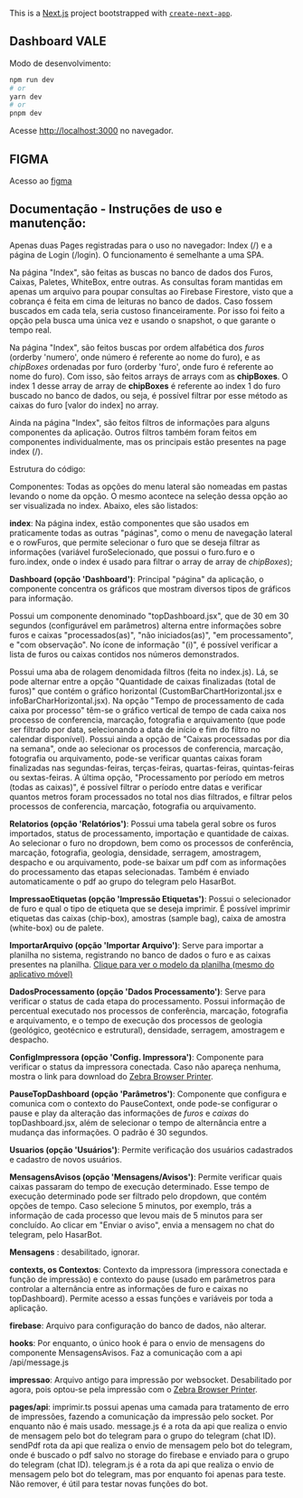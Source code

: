 This is a [Next.js](https://nextjs.org/) project bootstrapped with [`create-next-app`](https://github.com/vercel/next.js/tree/canary/packages/create-next-app).

## Dashboard VALE

Modo de desenvolvimento:

```bash
npm run dev
# or
yarn dev
# or
pnpm dev
```

Acesse [http://localhost:3000](http://localhost:3000) no navegador.

## FIGMA

Acesso ao [figma](https://www.figma.com/file/akb9vQu9u5KiPGZHzR6kUI/Tablet%2FWEB---HSD?type=design&node-id=53-2&mode=design&t=VUxVzj41KPM4hlFF-0)

## Documentação - Instruções de uso e manutenção:

Apenas duas Pages registradas para o uso no navegador: Index (/) e a página de Login (/login). O funcionamento é semelhante a uma SPA.

Na página "Index", são feitas as buscas no banco de dados dos Furos, Caixas, Paletes, WhiteBox, entre outras. As consultas foram mantidas em apenas um arquivo para poupar consultas ao Firebase Firestore, visto que a cobrança é feita em cima de leituras no banco de dados. Caso fossem buscados em cada tela, seria custoso financeiramente. Por isso foi feito a opção pela busca uma única vez e usando o snapshot, o que garante o tempo real.

Na página "Index", são feitos buscas por ordem alfabética dos *furos* (orderby 'numero', onde número é referente ao nome do furo), e as *chipBoxes* ordenadas por furo (orderby 'furo', onde furo é referente ao nome do furo). Com isso, são feitos arrays de arrays com as **chipBoxes**. O index 1 desse array de array de **chipBoxes** é referente ao index 1 do furo buscado no banco de dados, ou seja, é possível filtrar por esse método as caixas do furo [valor do index] no array.

Ainda na página "Index", são feitos filtros de informações para alguns componentes da aplicação. Outros filtros também foram feitos em componentes individualmente, mas os principais estão presentes na page index (/).

Estrutura do código:

Componentes: Todas as opções do menu lateral são nomeadas em pastas levando o nome da opção. O mesmo acontece na seleção dessa opção ao ser visualizada no index. Abaixo, eles são listados:

**index**:  Na página index, estão componentes que são usados em praticamente todas as outras "páginas", como o menu de navegação lateral e o rowFuros, que permite selecionar o furo que se deseja filtrar as informações (variável furoSelecionado, que possui o furo.furo e o furo.index, onde o index é usado para filtrar o array de array de *chipBoxes*);

**Dashboard (opção 'Dashboard')**: Principal "página" da aplicação, o componente concentra os gráficos que mostram diversos tipos de gráficos para informação. 

Possui um componente denominado "topDashboard.jsx", que de 30 em 30 segundos (configurável em parâmetros) alterna entre informações sobre furos e caixas "processados(as)", "não iniciados(as)", "em processamento", e "com observação". No ícone de informação "(i)", é possível verificar a lista de furos ou caixas contidos nos números demonstrados.

Possui uma aba de rolagem denomidada filtros (feita no index.js). Lá, se pode alternar entre a opção "Quantidade de caixas finalizadas (total de furos)" que contém o gráfico horizontal (CustomBarChartHorizontal.jsx e infoBarCharHorizontal.jsx).  Na opção "Tempo de processamento de cada caixa por processo" têm-se o gráfico vertical de tempo de cada caixa nos processo de conferencia, marcação, fotografia e arquivamento (que pode ser filtrado por data, selecionando a data de início e fim do filtro no calendar disponível).  Possui ainda a opção de "Caixas processadas por dia na semana", onde ao selecionar os processos de conferencia, marcação, fotografia ou arquivamento, pode-se verificar quantas caixas foram finalizadas nas segundas-feiras, terças-feiras, quartas-feiras, quintas-feiras ou sextas-feiras.  A última opção, "Processamento por período em metros (todas as caixas)", é possível filtrar o período entre datas e verificar quantos metros foram processados no total nos dias filtrados, e filtrar pelos processos de conferencia, marcação, fotografia ou arquivamento.

**Relatorios (opção 'Relatórios')**: Possui uma tabela geral sobre os furos importados, status de processamento, importação e quantidade de caixas. Ao selecionar o furo no dropdown, bem como os processos de conferência, marcação, fotografia, geologia, densidade, serragem, amostragem, despacho e ou arquivamento, pode-se baixar um pdf com as informações do processamento das etapas selecionadas. Também é enviado automaticamente o pdf ao grupo do telegram pelo HasarBot.

**ImpressaoEtiquetas (opção 'Impressão Etiquetas')**: Possui o selecionador de furo e qual o tipo de etiqueta que se deseja imprimir. É possível imprimir etiquetas das caixas (chip-box), amostras (sample bag), caixa de amostra (white-box) ou de palete.

**ImportarArquivo (opção 'Importar Arquivo')**: Serve para importar a planilha no sistema, registrando no banco de dados o furo e as caixas presentes na planilha. [Clique para ver o modelo da planilha (mesmo do aplicativo móvel) ](https://docs.google.com/spreadsheets/d/1rjqskL95KTCrcfsyAMugl08d7Npfgxsu/edit?usp=sharing&ouid=104652659696758900846&rtpof=true&sd=true)

**DadosProcessamento (opção 'Dados Processamento')**: Serve para verificar o status de cada etapa do processamento. Possui informação de percentual executado nos processos de conferência, marcação, fotografia e arquivamento, e o tempo de execução dos processos de geologia (geológico, geotécnico e estrutural), densidade, serragem, amostragem e despacho.

**ConfigImpressora (opção 'Config. Impressora')**: Componente para verificar o status da impressora conectada. Caso não apareça nenhuma, mostra o link para download do [Zebra Browser Printer](https://www.zebra.com/content/dam/zebra_new_ia/en-us/solutions-verticals/product/Software/Printer%20Software/Link-OS/browser-print/zebra-browser-print-windows-v132489.exe).

**PauseTopDashboard (opção 'Parâmetros')**: Componente que configura e comunica com o contexto do PauseContext, onde pode-se configurar o pause e play da alteração das informações de *furos* e *caixas* do topDashboard.jsx, além de selecionar o tempo de alternância entre a mudança das informações. O padrão é 30 segundos. 

**Usuarios (opção 'Usuários')**: Permite verificação dos usuários cadastrados e cadastro de novos usuários.

**MensagensAvisos (opção 'Mensagens/Avisos')**: Permite verificar quais caixas passaram do tempo de execução determinado. Esse tempo de execução determinado pode ser filtrado pelo dropdown, que contém opções de tempo. Caso selecione 5 minutos, por exemplo, trás a informação de cada processo que levou mais de 5 minutos para ser concluído. Ao clicar em "Enviar o aviso", envia a mensagem no chat do telegram, pelo HasarBot.

**Mensagens** : desabilitado, ignorar.

**contexts, os Contextos**: Contexto da impressora (impressora conectada e função de impressão) e contexto do pause (usado em parâmetros para controlar a alternância entre as informações de furo e caixas no topDashboard). Permite acesso a essas funções e variáveis por toda a aplicação.

**firebase**: Arquivo para configuração do banco de dados, não alterar.

**hooks**: Por enquanto, o único hook é para o envio de mensagens do componente MensagensAvisos. Faz a comunicação com a api /api/message.js

**impressao**: Arquivo antigo para impressão por websocket. Desabilitado por agora, pois optou-se pela impressão com o [Zebra Browser Printer](https://www.zebra.com/content/dam/zebra_new_ia/en-us/solutions-verticals/product/Software/Printer%20Software/Link-OS/browser-print/zebra-browser-print-windows-v132489.exe).

**pages/api**: imprimir.ts possui apenas uma camada para tratamento de erro de impressões, fazendo a comunicação da impressão pelo socket. Por enquanto não é mais usado.  message.js é a rota da api que realiza o envio de mensagem pelo bot do telegram para o grupo do telegram (chat ID).  sendPdf rota da api que realiza o envio de mensagem pelo bot do telegram, onde é buscado o pdf salvo no storage do firebase e enviado para o grupo do telegram (chat ID).  telegram.js é a rota da api que realiza o envio de mensagem pelo bot do telegram, mas por enquanto foi apenas para teste. Não remover, é útil para testar novas funções do bot.
